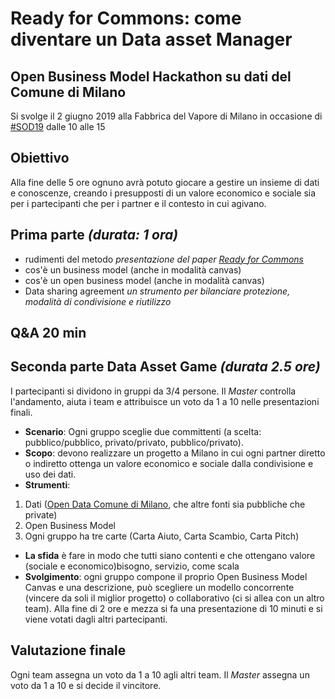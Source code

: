 # Ready for Commons: come diventare un Data asset Manager 

## Open Business Model Hackathon su dati del Comune di Milano

Si svolge il 2 giugno 2019 alla Fabbrica del Vapore di Milano in occasione di [#SOD19](http://spaghettiopendata.org/#il-programma) dalle 10 alle 15

## Obiettivo
Alla fine delle 5 ore ognuno avrà potuto giocare a gestire un insieme di dati e conoscenze, creando i presupposti di un valore economico e sociale sia per i partecipanti che per i partner e il contesto in cui agivano.

## Prima parte *(durata: 1 ora)*

* rudimenti del metodo *presentazione del paper [Ready for Commons](https://zenodo.org/record/3232983#.XO780tMzbqZ)*
* cos'è un business model (anche in modalità canvas)
* cos'è un open business model (anche in modalità canvas)
* Data sharing agreement *un strumento per bilanciare protezione, modalità di condivisione e riutilizzo*

## Q&A 20 min

## Seconda parte Data Asset Game *(durata 2.5 ore)*
I partecipanti si dividono in gruppi da 3/4 persone. Il *Master* controlla l'andamento, aiuta i team e attribuisce un voto da 1 a 10 nelle presentazioni finali.


* **Scenario**: Ogni gruppo sceglie due committenti (a scelta: pubblico/pubblico, privato/privato, pubblico/privato).
* **Scopo**: devono realizzare un progetto a Milano in cui ogni partner diretto o indiretto ottenga un valore economico e sociale dalla condivisione e uso dei dati.
* **Strumenti**:

1. Dati ([Open Data Comune di Milano](http://dati.comune.milano.it/), che altre fonti sia pubbliche che private)
2. Open Business Model
3. Ogni gruppo ha tre carte (Carta Aiuto, Carta Scambio, Carta Pitch)

* **La sfida** è fare in modo che tutti siano contenti e che ottengano valore (sociale e economico)bisogno, servizio, come scala
* **Svolgimento**: ogni gruppo compone il proprio Open Business Model Canvas e una descrizione, può scegliere un modello concorrente (vincere da soli il miglior progetto) o collaborativo (ci si allea con un altro team). Alla fine di 2 ore e mezza si fa una presentazione di 10 minuti e si viene votati dagli altri partecipanti.

## Valutazione finale
Ogni team assegna un voto da 1 a 10 agli altri team. Il *Master* assegna un voto da 1 a 10 e si decide il vincitore.

